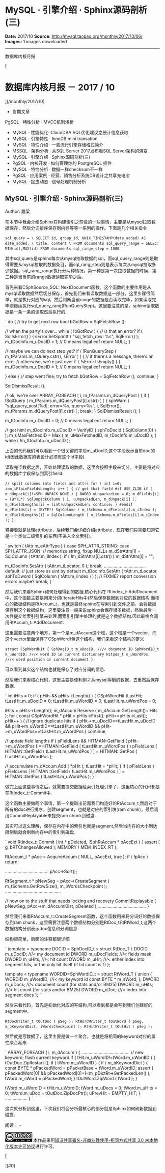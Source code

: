 # MySQL · 引擎介绍 · Sphinx源码剖析(三)

**Date:** 2017/10
**Source:** http://mysql.taobao.org/monthly/2017/10/06/
**Images:** 1 images downloaded

---

数据库内核月报

 [
 # 数据库内核月报 － 2017 / 10
 ](/monthly/2017/10)

 * 当期文章

 PgSQL · 特性分析 · MVCC机制浅析
* MySQL · 性能优化· CloudDBA SQL优化建议之统计信息获取
* MySQL · 引擎特性 · InnoDB mini transation
* MySQL · 特性介绍 · 一些流行引擎存储格式简介
* MSSQL · 架构分析 · 从SQL Server 2017发布看SQL Server架构的演变
* MySQL · 引擎介绍 · Sphinx源码剖析(三)
* PgSQL · 内核开发 · 如何管理你的 PostgreSQL 插件
* MySQL · 特性分析 · 数据一样checksum不一样
* PgSQL · 应用案例 · 经营、销售分析系统DB设计之共享充电宝
* MySQL · 捉虫动态 · 信号处理机制分析

 ## MySQL · 引擎介绍 · Sphinx源码剖析(三) 
 Author: 雕梁 

 在本节中我会介绍Sphinx在构建索引之前做的一些事情，主要是从mysql拉取数据保存，然后分词排序保存到内存等等一系列的操作。下面是几个相关指令

` sql_query = \
 SELECT id, group_id, UNIX_TIMESTAMP(date_added) AS date_added, \
 title, content \
 FROM documents
 sql_query_range = SELECT MIN(id),MAX(id) FROM documents
 sql_range_step = 1000
`

其中sql_query是sphinx每次从mysql拉取数据的sql，而sql_query_range则是取得需要从mysql拉取的数据条目，而sql_rang_step则是表示每次从mysql拉取多少数据。sql_rang_range执行分两种情况，第一种是第一次拉取数据的时候，第二种是当当前的range数据读取完毕之后。

首先来看CSphSource_SQL::NextDocument函数，这个函数的主要作用是从mysql读取数据然后切分保存，首先我们来看读取数据这一部分，这里步骤很简单，就是执行对应的sql，然后判断当前range的数据是否读取完毕，如果读取完毕则继续执行sql_query_rang(RunQueryStep)。这里要注意的是，sphinx读取数据是一条一条的读取然后执行的.

` do
 {
 // try to get next row
 bool bGotRow = SqlFetchRow ();

 // when the party's over...
 while ( !bGotRow )
 {
 // is that an error?
 if ( SqlIsError() )
 {
 sError.SetSprintf ( "sql_fetch_row: %s", SqlError() );
 m_tDocInfo.m_uDocID = 1; // 0 means legal eof
 return NULL;
 }

 // maybe we can do next step yet?
 if ( !RunQueryStep ( m_tParams.m_sQuery.cstr(), sError ) )
 {
 // if there's a message, there's an error
 // otherwise, we're just over
 if ( !sError.IsEmpty() )
 {
 m_tDocInfo.m_uDocID = 1; // 0 means legal eof
 return NULL;
 }

 } else
 {
 // step went fine; try to fetch
 bGotRow = SqlFetchRow ();
 continue;
 }

 SqlDismissResult ();

 // ok, we're over
 ARRAY_FOREACH ( i, m_tParams.m_dQueryPost )
 {
 if ( !SqlQuery ( m_tParams.m_dQueryPost[i].cstr() ) )
 {
 sphWarn ( "sql_query_post[%d]: error=%s, query=%s",
 i, SqlError(), m_tParams.m_dQueryPost[i].cstr() );
 break;
 }
 SqlDismissResult ();
 }

 m_tDocInfo.m_uDocID = 0; // 0 means legal eof
 return NULL;
 }

 // get him!
 m_tDocInfo.m_uDocID = VerifyID ( sphToDocid ( SqlColumn(0) ) );
 m_uMaxFetchedID = Max ( m_uMaxFetchedID, m_tDocInfo.m_uDocID );
 } while ( !m_tDocInfo.m_uDocID );
`

上面的代码我们可以看到一个很关键的字段m_uDocID,这个字段表示当前doc的id(因此数据库的表设计必须有这个id字段).

读取完毕数据之后，开始处理读取的数据，这里会按照字段来切分，主要是将对应的数据库字段保存到索引fielld

` // split columns into fields and attrs
 for ( int i=0; i<m_iPlainFieldsLength; i++ )
 {
 // get that field
 #if USE_ZLIB
 if ( m_dUnpack[i]!=SPH_UNPACK_NONE )
 {
 DWORD uUnpackedLen = 0;
 m_dFields[i] = (BYTE*) SqlUnpackColumn ( i, uUnpackedLen, m_dUnpack[i] );
 m_dFieldLengths[i] = (int)uUnpackedLen;
 continue;
 }
 #endif
 m_dFields[i] = (BYTE*) SqlColumn ( m_tSchema.m_dFields[i].m_iIndex );
 m_dFieldLengths[i] = SqlColumnLength ( m_tSchema.m_dFields[i].m_iIndex );
 }
`

紧接着就是处理attribute，后续我们会详细介绍attribute，现在我们只需要知道它是一个类似二级索引的东西(不进入全文索引).

` switch ( tAttr.m_eAttrType )
 {
 case SPH_ATTR_STRING:
 case SPH_ATTR_JSON:
 // memorize string, fixup NULLs
 m_dStrAttrs[i] = SqlColumn ( tAttr.m_iIndex );
 if ( !m_dStrAttrs[i].cstr() )
 m_dStrAttrs[i] = "";

 m_tDocInfo.SetAttr ( tAttr.m_tLocator, 0 );
 break;
..................................
 default:
 // just store as uint by default
 m_tDocInfo.SetAttr ( tAttr.m_tLocator, sphToDword ( SqlColumn ( tAttr.m_iIndex ) ) ); // FIXME? report conversion errors maybe?
 break;
 }
`

然后我们来看Sphinx如何处理得到的数据,核心代码在 RtIndex_t::AddDocument中，这个函数主要是用来分词(IterateHits中)然后保存数据到对应的数据结构,而核心的数据结构是RtAccum_t，也就是最终sphinx在写索引到文件之前，会将数据保存到这个数据结构，这里要注意一般来说sphinx会保存很多数据，然后最后一次性提交给索引引擎来处理.而索引引擎中处理的就是这个数据结构.因此最终会调用RtAccum_t::AddDocument.

这里需要注意两个地方，第一个是m_dAccum这个域，这个域是一个vector，而这个vector里面保存了CSphWordHit这个结构，我们来看这个结构的定义

` struct CSphWordHit
 {
 SphDocID_t m_uDocID; ///< document ID
 SphWordID_t m_uWordID; ///< word ID in current dictionary
 Hitpos_t m_uWordPos; ///< word position in current document
 };
`

可以看到其实这个结构也就是保存了对应分词的信息.

然后我们来看核心代码，这里主要是便利刚才从mysql得到的数据，去重然后保存数据.

` int iHits = 0;
 if ( pHits && pHits->Length() )
 {
 CSphWordHit tLastHit;
 tLastHit.m_uDocID = 0;
 tLastHit.m_uWordID = 0;
 tLastHit.m_uWordPos = 0;

 iHits = pHits->Length();
 m_dAccum.Reserve ( m_dAccum.GetLength()+iHits );
 for ( const CSphWordHit * pHit = pHits->First(); pHit<=pHits->Last(); pHit++ )
 {
 // ignore duplicate hits
 if ( pHit->m_uDocID==tLastHit.m_uDocID && pHit->m_uWordID==tLastHit.m_uWordID && pHit->m_uWordPos==tLastHit.m_uWordPos )
 continue;

 // update field lengths
 if ( pFieldLens && HITMAN::GetField ( pHit->m_uWordPos )!=HITMAN::GetField ( tLastHit.m_uWordPos ) )
 pFieldLens [ HITMAN::GetField ( tLastHit.m_uWordPos ) ] = HITMAN::GetPos ( tLastHit.m_uWordPos );

 // accumulate
 m_dAccum.Add ( *pHit );
 tLastHit = *pHit;
 }
 if ( pFieldLens )
 pFieldLens [ HITMAN::GetField ( tLastHit.m_uWordPos ) ] = HITMAN::GetPos ( tLastHit.m_uWordPos );
 }
`

做完上面这些事情之后，就需要提交数据给索引处理引擎了，这里核心的代码都是在RtIndex_t::Commit中.

这个函数主要做两个事情，第一个提取出前面我们构造好的RtAccum_t,然后对于所有的doc进行排序，创建segment，也就是对应的索引块(ram chunk)，最后调用CommitReplayable来提交ram chunk到磁盘.

其实可以这么理解，保存在内存中的索引也就是segment,然后当内存的大小到达限制后就会刷新内存中的索引到磁盘.

` void RtIndex_t::Commit ( int * pDeleted, ISphRtAccum * pAccExt )
 {
 assert ( g_bRTChangesAllowed );
 MEMORY ( MEM_INDEX_RT );

 RtAccum_t * pAcc = AcquireAccum ( NULL, pAccExt, true );
 if ( !pAcc )
 return;

 ...................................
 pAcc->Sort();

 RtSegment_t * pNewSeg = pAcc->CreateSegment ( m_tSchema.GetRowSize(), m_iWordsCheckpoint );
 .............................................

 // now on to the stuff that needs locking and recovery
 CommitReplayable ( pNewSeg, pAcc->m_dAccumKlist, pDeleted );
 ......................................
 }
`

然后我们来看RtAccum_t::CreateSegment函数，这个函数用来将分词好的数据保存到ram chunk，这里需要注意两个数据结构分别是RtDoc_t和RtWord_t,这两个数据结构分别表示doc信息和分词信息.

结构很简单，后面的注释都很详细

` template < typename DOCID = SphDocID_t >
 struct RtDoc_T
 {
 DOCID m_uDocID; ///< my document id
 DWORD m_uDocFields; ///< fields mask
 DWORD m_uHits; ///< hit count
 DWORD m_uHit; ///< either index into segment hits, or the only hit itself (if hit count is 1)
 };

 template < typename WORDID=SphWordID_t >
 struct RtWord_T
 {
 union
 {
 WORDID m_uWordID; ///< my keyword id
 const BYTE * m_sWord;
 };
 DWORD m_uDocs; ///< document count (for stats and/or BM25)
 DWORD m_uHits; ///< hit count (for stats and/or BM25)
 DWORD m_uDoc; ///< index into segment docs
 };
`

然后来看代码，首先是初始化对应的写结构,可以看到都是会写到我们创建好的segment中.

` RtDocWriter_t tOutDoc ( pSeg );
 RtWordWriter_t tOutWord ( pSeg, m_bKeywordDict, iWordsCheckpoint );
 RtHitWriter_t tOutHit ( pSeg );
`

然后就是写数据了，这里主要是做一个聚合，也就是将相同的keyword对应的属性聚合起来.

` ARRAY_FOREACH ( i, m_dAccum )
 {
 .......................................
 // new keyword; flush current keyword
 if ( tHit.m_uWordID!=tWord.m_uWordID )
 {
 tOutDoc.ZipRestart ();
 if ( tWord.m_uWordID )
 {
 if ( m_bKeywordDict )
 {
 const BYTE * pPackedWord = pPacketBase + tWord.m_uWordID;
 assert ( pPackedWord[0] && pPackedWord[0]+1<m_pDictRt->GetPackedLen() );
 tWord.m_sWord = pPackedWord;
 }
 tOutWord.ZipWord ( tWord );
 }

 tWord.m_uWordID = tHit.m_uWordID;
 tWord.m_uDocs = 0;
 tWord.m_uHits = 0;
 tWord.m_uDoc = tOutDoc.ZipDocPtr();
 uPrevHit = EMPTY_HIT;
 }
 ..................
 }
`

这次就分析到这里，下次我们将会分析最核心的部分就是Sphinx如何刷新数据到磁盘.

 阅读： - 

[![知识共享许可协议](.img/8232d49bd3e9_88x31.png)](http://creativecommons.org/licenses/by-nc-sa/3.0/)
本作品采用[知识共享署名-非商业性使用-相同方式共享 3.0 未本地化版本许可协议](http://creativecommons.org/licenses/by-nc-sa/3.0/)进行许可。

 [

 ](#0)